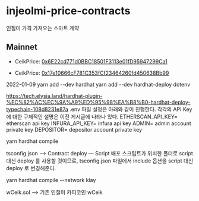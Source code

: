 # injeolmi-price-contracts
인절미 가격 가져오는 스마트 계약

## Mainnet
- CeikPrice: [0x6E22cd771d0BBC18501F3113e01fD95947299Ca1](https://scope.klaytn.com/account/0x6E22cd771d0BBC18501F3113e01fD95947299Ca1)

- CeikPrice: [0x17e10666cF781C353fCf23464260fd450638Bb99](https://scope.klaytn.com/account/0x17e10666cF781C353fCf23464260fd450638Bb99)

2022-01-09
yarn add --dev hardhat
yarn add --dev hardhat-deploy dotenv

https://tech.elysia.land/hardhat-plugin-%EC%82%AC%EC%9A%A9%ED%95%98%EA%B8%B0-hardhat-deploy-typechain-108d8231e87a
.env 파일 설정은 아래와 같이 진행한다. 
각각의 API Key에 대한 구체적인 설명은 이전 게시글에 나타나 있다.
ETHERSCAN_API_KEY= etherscan api key 
INFURA_API_KEY= infura api key 
ADMIN= admin account private key 
DEPOSITOR= depositor account private key

yarn hardhat compile

tsconfig.json --> 
Contract deploy — Script
배포 스크립트가 위치한 폴더로 script 대신 deploy 를 사용할 것이므로, 
tsconfig.json 파일에서 include 옵션을 script 대신 deploy 로 변경해준다.

<!-- yarn hardhat deploy --network ropsten
yarn hardhat deploy --network kovan -->
yarn hardhat compile --network klay

wCeik.sol --> 기존 인절미 카피코인 wCeik
